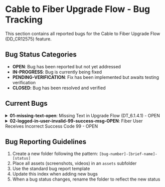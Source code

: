 # Cable to Fiber Upgrade Flow - Bug Tracking

This section contains all reported bugs for the Cable to Fiber Upgrade Flow (DD_CR12575) feature.

## Bug Status Categories

- **OPEN**: Bug has been reported but not yet addressed
- **IN-PROGRESS**: Bug is currently being fixed
- **PENDING-VERIFICATION**: Fix has been implemented but awaits testing verification
- **CLOSED**: Bug has been resolved and verified

## Current Bugs

<details>
<summary><strong>01-missing-text-open</strong>: Missing Text in Upgrade Flow (DT_6.1.4.1) - OPEN</summary>

- **Reported**: 2025-07-16
- **Severity**: Medium
- **Component**: Step progress indicator
- **Details**: [Full bug report](./01-missing-text-open/01-missing-text.md)
- **Screenshots**: [Expected](./01-missing-text-open/assets/valid_welcome_view_DT_6.1.4.1.png) | [Actual](./01-missing-text-open/assets/invalid_welcome_view_DT_6.1.4.1.png)

</details>

<details>
<summary><strong>02-logged-in-user-invalid-99-success-msg-OPEN</strong>: Fiber User Receives Incorrect Success Code 99 - OPEN</summary>

- **Reported**: 2025-07-16
- **Severity**: High
- **Component**: User eligibility validation
- **Details**: [Full bug report](./02-logged-in-user-invalid-99-success-msg-OPEN/issue.md)
- **Screenshots**: [Expected](./02-logged-in-user-invalid-99-success-msg-OPEN/assets/valid_welcome_view_expected.png) | [Actual](./02-logged-in-user-invalid-99-success-msg-OPEN/assets/invalid_success_msg_actual.png)

</details>

<!-- Add new bugs here following the same pattern -->

## Bug Reporting Guidelines

1. Create a new folder following the pattern: `[bug-number]-[brief-name]-[status]`
2. Place all assets (screenshots, videos) in an `assets` subfolder
3. Use the standard bug report template
4. Update this index when adding new bugs
5. When a bug status changes, rename the folder to reflect the new status
